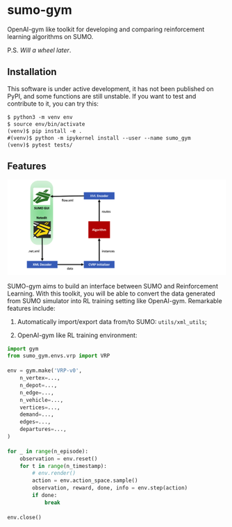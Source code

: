 # sumo-gym

OpenAI-gym like toolkit for developing and comparing reinforcement learning algorithms on SUMO.

P.S. *Will a wheel later*.


## Installation

This software is under active development, it has not been published on PyPI, and some functions are still unstable. If you want to test and contribute to it, you can try this:

```shell
$ python3 -m venv env
$ source env/bin/activate
(venv)$ pip install -e .
#(venv)$ python -m ipykernel install --user --name sumo_gym
(venv)$ pytest tests/
```

## Features

![](./assets/workflow.png)

SUMO-gym aims to build an interface between SUMO and Reinforcement Learning. With this toolkit, you will be able to convert the data generated from SUMO simulator into RL training setting like OpenAI-gym. Remarkable features include:

1. Automatically import/export data from/to SUMO: `utils/xml_utils`;
   
2. OpenAI-gym like RL training environment:

```python
import gym
from sumo_gym.envs.vrp import VRP

env = gym.make('VRP-v0',
    n_vertex=...,
    n_depot=...,
    n_edge=...,
    n_vehicle=...,
    vertices=...,
    demand=...,
    edges=...,
    departures=...,
)

for _ in range(n_episode):
    observation = env.reset()
    for t in range(n_timestamp):
        # env.render()
        action = env.action_space.sample()
        observation, reward, done, info = env.step(action)
        if done:
            break

env.close()
```